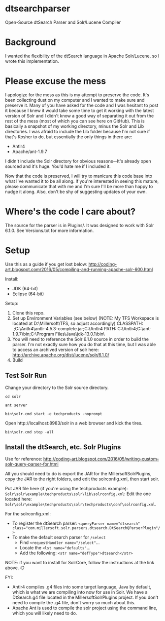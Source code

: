 # dtsearchparser
Open-Source dtSearch Parser and Solr/Lucene Compiler

# Background
I wanted the flexibility of the dtSearch language in Apache Solr/Lucene, so I wrote this implementation.

# Please excuse the mess
I apologize for the mess as this is my attempt to preserve the code.  It's been collecting dust on my computer and I wanted to make sure and preserve it.  Many of you have asked for the code and I was hesitant to post it because I knew it would take some time to get it working with the latest version of Solr and I didn't know a good way of separating it out from the rest of the mess (most of which you can see here on GitHub).
This is basically a snapshot of my working directory, minus the Solr and Lib directories.  I was afraid to include the Lib folder because I'm not sure if that's Kosher to do, but essentially the only things in there are:
* Antlr4
* Apache/ant-1.9.7

I didn't include the Solr directory for obvious reasons--It's already open sourced and it's huge.  You'd hate me if I included it.

Now that the code is preserved, I will try to manicure this code base into what I've wanted it to be all along.
If you're interested in seeing this mature, please communicate that with me and I'm sure I'll be more than happy to nudge it along.
Also, don't be shy of suggesting updates of your own.

# Where's the code I care about?
The source for the parser is in Plugins/.
It was designed to work with Solr 6.1.0.  See Versions.txt for more information.

# Setup
Use this as a guide if you get lost below: http://coding-art.blogspot.com/2016/05/compiling-and-running-apache-solr-600.html

Install:
* JDK (64-bit)
* Eclipse (64-bit)

Setup:
1. Clone this repo.
2. Set up Environment Variables (see below)
	(NOTE: My TFS Workspace is located at D:\Millersoft\TFS, so adjust accordingly)
	CLASSPATH: .;C:\Antlr4\antlr-4.5.3-complete.jar;C:\Antlr4
	PATH: C:\Antlr4;C:\ant-1.9.7\bin;C:\Program Files\Java\jdk-13.0.1\bin\
3. You will need to reference the Solr 6.1.0 source in order to build the parser.  I'm not exactly sure how you do that at this time, but I was able to access an archived version of solr here: http://archive.apache.org/dist/lucene/solr/6.1.0/
3. Build

## Test Solr Run
Change your directory to the Solr source directory.

`cd solr`

`ant server`

`bin\solr.cmd start -e techproducts -noprompt`

Open http://localhost:8983/solr in a web browser and kick the tires.

`bin\solr.cmd stop -all`

## Install the dtSearch, etc. Solr Plugins
Use for reference: http://coding-art.blogspot.com/2016/05/writing-custom-solr-query-parser-for.html

All you should need to do is export the JAR for the MillersoftSolrPlugins, copy the JAR to the right folders, and edit the solrconfig.xml, then start solr.

Put JAR file here (if you're using the techproducts example): `Solr\solr\example\techproducts\solr\lib\solrconfig.xml`: Edit the one located here: `Solr\solr\example\techproducts\solr\techproducts\conf\solrconfig.xml`.

For the solrconfig.xml:
- To register the dtSearch parser:
	`<queryParser name="dtsearch" class="com.millersoft.solr.parsers.dtsearch.DtSearchQParserPlugin"/>`
- To make the default search parser for `/select`
	- Find `<requestHandler name="/select"`...
	- Locate the `<lst name="defaults"`...
	- Add the following:
		`<str name="defType">dtsearch</str>`

NOTE: if you want to install for SolrCore, follow the instructions at the link above. :D

FYI:
* Antlr4 compiles .g4 files into some target language, Java by default, which is what we are compiling into now for use in Solr.
		We have a DtSearch.g4 file located in the MillersoftSolrPlugins project.  If you don't need to compile the .g4 file, don't worry so much about this.
* Apache Ant is used to compile the solr project using the command line, which you will likely need to do.
